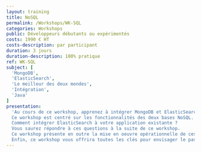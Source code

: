 ```yaml
---
layout: training
title: NoSQL
permalink: /Workshops/WK-SQL
categories: Workshops
public: Développeurs débutants ou expérimentés
costs: 1990 € HT
costs-description: par participant
duration: 3 jours
duration-description: 100% pratique
ref: WK-SQL
subject: [
  'MongoDB',
  'ElasticSearch',
  'Le meilleur des deux mondes',
  'Intégration',
  'Java'
]
presentation:
  'Au cours de ce workshop, apprenez à intégrer MongoDB et ElasticSearch dans votre application.
  Ce workshop est centré sur les fonctionnalités des deux bases NoSQL. Comment intégrer MongoDB dans une application Java ?
  Comment intégrer ElasticSearch à votre application existante ?
  Vous saurez répondre à ces questions à la suite de ce workshop.
  Ce workshop présente en outre la mise en oeuvre opérationnelle de ces deux technologies, les outils à utiliser, les méthodes de développement et la mise en oeuvre.
  Enfin, ce workshop vous offrira toutes les clés pour envisager le passage en production des outils que vous avez mis en oeuvre avec MongoDB et ElasticSearch.'
---
```

